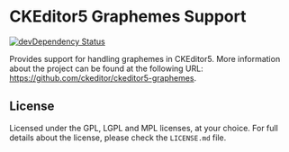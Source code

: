 CKEditor5 Graphemes Support
========================================

[![devDependency Status](https://david-dm.org/ckeditor/ckeditor5-graphemes/dev-status.svg)](https://david-dm.org/ckeditor/ckeditor5-graphemes#info=devDependencies)

Provides support for handling graphemes in CKEditor5. More information about the project can be found at the following URL: <https://github.com/ckeditor/ckeditor5-graphemes>.

## License

Licensed under the GPL, LGPL and MPL licenses, at your choice. For full details about the license, please check the `LICENSE.md` file.
